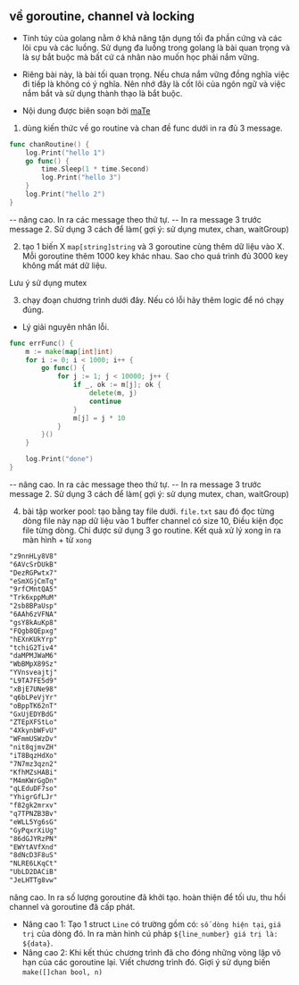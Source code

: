 ## về goroutine, channel và locking

- Tinh túy của golang nằm ở khả năng tận dụng tối đa phần cứng và các lõi cpu và các luồng. Sử dụng đa luồng trong golang là bài quan trọng và là sự bắt buộc mà bất cứ cá nhân nào muốn học phải nắm vững.

- Riêng bài này, là bài tối quan trọng. Nếu chưa nắm vững đồng nghĩa việc đi tiếp là không có ý nghĩa. Nên nhớ đây là cốt lõi của ngôn ngữ và việc nắm bắt và sử dụng thành thạo là bắt buộc.

- Nội dung được biên soạn bởi [maTe](fb.com/0.anhsang.0)

1. dùng kiến thức về go routine và chan đề func dưới in ra đủ 3 message.

```go
func chanRoutine() {
    log.Print("hello 1")
    go func() {
        time.Sleep(1 * time.Second)
        log.Print("hello 3")
    }
    log.Print("hello 2")
}

```

-- nâng cao. In ra các message theo thứ tự.
-- In ra message 3 trước message 2.
Sử dụng 3 cách để làm( gợi ý: sử dụng mutex, chan, waitGroup)

2. tạo 1 biến X `map[string]string` và 3 goroutine cùng thêm dữ liệu vào X. Mỗi goroutine thêm 1000 key khác nhau. Sao cho quá trình đủ 3000 key không mất mát dữ liệu.

Lưu ý sử dụng mutex


3. chạy đoạn chương trình dưới đây. Nếu có lỗi hãy thêm logic để nó chạy đúng.
- Lý giải nguyên nhân lỗi.

```go
func errFunc() {
	m := make(map[int]int)
	for i := 0; i < 1000; i++ {
		go func() {
			for j := 1; j < 10000; j++ {
				if _, ok := m[j]; ok {
					delete(m, j)
					continue
				}
				m[j] = j * 10
			}
		}()
	}

	log.Print("done")
}

```

-- nâng cao. In ra các message theo thứ tự.
-- In ra message 3 trước message 2.
Sử dụng 3 cách để làm( gợi ý: sử dụng mutex, chan, waitGroup)


4. bài tập worker pool: tạo bằng tay file dưới. `file.txt` sau đó đọc từng dòng file này nạp dữ liệu vào 1 buffer channel có size 10, Điều kiện đọc file từng dòng. Chỉ được sử dụng 3 go routine. Kết quả xử lý xong ỉn ra màn hình + từ `xong`
```txt
"z9nnHLy8V8"
"6AVcSrDUkB"
"DezRGPwtx7"
"eSmXGjCmTq"
"9rfCMntQA5"
"Trk6xppMuM"
"2sb8BPaUsp"
"6AAh6zVFNA"
"gsY8kAuKp8"
"FQgb8QEpxg"
"hEXnKUkYrp"
"tchiG2Tiv4"
"daMPMJWaM6"
"WbBMpX89Sz"
"YVnsveajtj"
"L9TA7FE5d9"
"xBjE7UNe98"
"q6bLPeVjYr"
"oBppTK62nT"
"GxUjEDYBdG"
"ZTEpXFStLo"
"4XkynbWFvU"
"WFmmUSWzDv"
"nit8qjmvZH"
"iT8BqzHdXo"
"7N7mz3qzn2"
"KfhMZsHABi"
"M4mKWrGgDn"
"qLEduDF7so"
"YhigrGfLJr"
"f82gk2mrxv"
"q7TPNZB3Bv"
"eWLL5Yg6sG"
"GyPqxrXiUg"
"86dGJYRzPN"
"EWYtAVfXnd"
"8dNcD3F8uS"
"NLRE6LKqCt"
"UbLD2DACiB"
"JeLHTTg8vw"
```
nâng cao. In ra số lượng goroutine đã khởi tạo.
hoàn thiện để tối ưu, thu hồi channel và goroutine đã cấp phát.

- Nâng cao 1: Tạo 1 struct `Line` có trường gồm có: `số dòng hiện tại`, `giá trị` của dòng đó.
In ra màn hình cú pháp `${line_number} giá trị là: ${data}`.
- Nâng cao 2: Khi kết thúc chương trình đã cho đóng những vòng lặp vô hạn của các goroutine lại. Viết chương trình đó.
Giợi ý sử dụng biến `make([]chan bool, n)`
